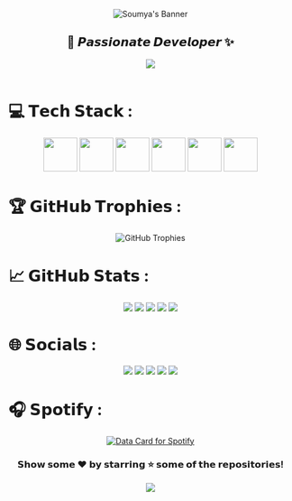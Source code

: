 <div align="center">
  
![Soumya's Banner](https://raw.githubusercontent.com/halfrost/halfrost/master/icons/header_.png)

</div>

<div align="center">
  <strong><h2>🌠 𝙋𝙖𝙨𝙨𝙞𝙤𝙣𝙖𝙩𝙚 𝘿𝙚𝙫𝙚𝙡𝙤𝙥𝙚𝙧 ✨</h2></strong>
</div>
<div align="center">
  <img src="https://user-images.githubusercontent.com/70382532/138322189-2db8df52-9dcb-40a0-88a8-c365466bd33d.gif">
</div>
<br>

# 💻 𝗧𝗲𝗰𝗵 𝗦𝘁𝗮𝗰𝗸 :

<div align="center">
<img src="https://github.com/Subhampreet/Subhampreet/blob/master/logos/c++.png?raw=true" height="60" width="60">
<img src="https://github.com/Subhampreet/Subhampreet/blob/master/logos/python.png?raw=true" height="60" width="60">
<img src="https://github.com/Subhampreet/Subhampreet/blob/master/logos/JS.png?raw=true" height="60" width="60">
<img src="https://cdn.iconscout.com/icon/free/png-512/node-js-1174925.png" height="60" width="60">
<img src="https://github.com/Subhampreet/Subhampreet/blob/master/logos/css.png?raw=true" height="60" width="60">
<img src="https://github.com/Subhampreet/Subhampreet/blob/master/logos/html.png?raw=true" height="60" width="60">
</div>

# 🏆 𝗚𝗶𝘁𝗛𝘂𝗯 𝗧𝗿𝗼𝗽𝗵𝗶𝗲𝘀 :
<div align="center">
  <img src="https://github-trophies.vercel.app/?username=SoumyaEXE&theme=monokai&no-frame=false&no-bg=false&margin-w=4" alt="GitHub Trophies">
</div>

# 📈 𝗚𝗶𝘁𝗛𝘂𝗯 𝗦𝘁𝗮𝘁𝘀 :

<p align="center">
  <img src="https://github-profile-summary-cards.vercel.app/api/cards/profile-details?username=SoumyaEXE&theme=monokai" />
  <img src="https://github-profile-summary-cards.vercel.app/api/cards/repos-per-language?username=SoumyaEXE&theme=monokai" />
  <img src="https://github-profile-summary-cards.vercel.app/api/cards/most-commit-language?username=SoumyaEXE&theme=monokai" />
  <img src="https://github-profile-summary-cards.vercel.app/api/cards/stats?username=SoumyaEXE&theme=monokai" />
  <img src="https://github-profile-summary-cards.vercel.app/api/cards/productive-time?username=SoumyaEXE&theme=monokai&utcOffset=8" />
</p>


# 🌐 𝗦𝗼𝗰𝗶𝗮𝗹𝘀 :

<p align="center">
  <a href="https://dev.to/SoumyadeepDey" target="_blank"><img src="https://img.shields.io/badge/Dev.to-0A0A0A?style=for-the-badge&logo=devdotto&logoColor=white"></a>
  <a href="https://www.instagram.com/9n9vc/" target="_blank"><img src="https://img.shields.io/badge/Instagram-E4405F?style=for-the-badge&logo=instagram&logoColor=white"></a>
  <a href="https://www.facebook.com/iSoumyadeepDey/" target="_blank"><img src="https://img.shields.io/badge/Facebook-1877F2?style=for-the-badge&logo=facebook&logoColor=white"></a>
  <a href="https://stackoverflow.com/users/your-user-id/isoumya" target="_blank"><img src="https://img.shields.io/badge/StackOverflow-F48024?style=for-the-badge&logo=stackoverflow&logoColor=white"></a>
  <a href="https://isoumya.vercel.app" target="_blank"><img src="https://img.shields.io/badge/Portfolio-000000?style=for-the-badge&logo=vercel&logoColor=white"></a>
</p>

# 🎧 𝗦𝗽𝗼𝘁𝗶𝗳𝘆 :

<div align="center">
<a href="https://github.com/SoumyaEXE">
  <img src="https://data-card-for-spotify.herokuapp.com/api/card?user_id=31qhaph7hi7ktvz5svukclvefggu&hide_title=1&limit=3" alt="Data Card for Spotify">
</a>

###  𝗦𝗵𝗼𝘄 𝘀𝗼𝗺𝗲 ❤️ 𝗯𝘆 𝘀𝘁𝗮𝗿𝗿𝗶𝗻𝗴 ⭐ 𝘀𝗼𝗺𝗲 𝗼𝗳 𝘁𝗵𝗲 𝗿𝗲𝗽𝗼𝘀𝗶𝘁𝗼𝗿𝗶𝗲𝘀!
<!-- Proudly created with ❤ by Soumya -->
<p align="center">
  <img src="https://capsule-render.vercel.app/api?type=waving&color=F7971E&height=80&section=footer&animation=twinkling"/>
</p>
